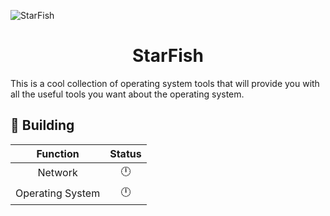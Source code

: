 ![StarFish](https://github.com/0xhappyboy/starfish/blob/main/assets/imgs/banner.png "StarFish")
<center> <h1>StarFish</h1> </center>
This is a cool collection of operating system tools that will provide you with all the useful tools you want about the operating system.

##  🔨 Building
|  Function   | Status  |
|  :----:  | :----:  |
| Network  | 🕛 |
| Operating System  | 🕛 |
